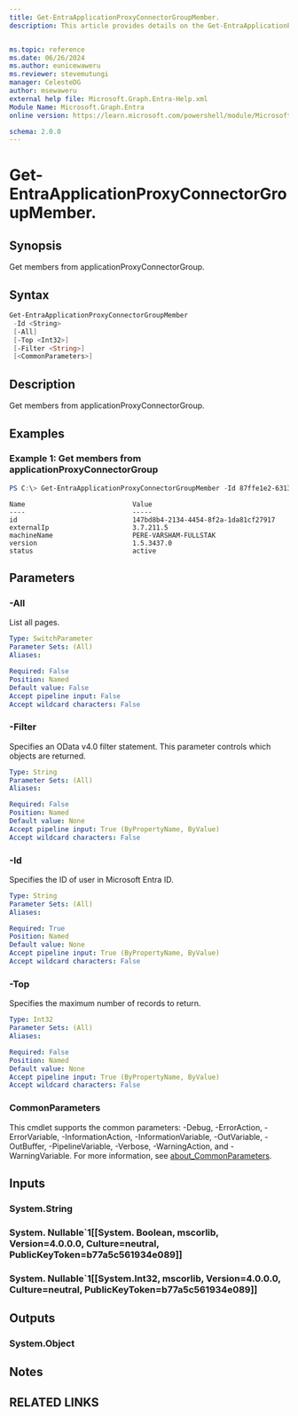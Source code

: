 ```yaml
---
title: Get-EntraApplicationProxyConnectorGroupMember.
description: This article provides details on the Get-EntraApplicationProxyConnectorGroupMember. Command.


ms.topic: reference
ms.date: 06/26/2024
ms.author: eunicewaweru
ms.reviewer: stevemutungi
manager: CelesteDG
author: msewaweru
external help file: Microsoft.Graph.Entra-Help.xml
Module Name: Microsoft.Graph.Entra
online version: https://learn.microsoft.com/powershell/module/Microsoft.Graph.Entra/Get-EntraApplicationProxyConnectorGroupMember

schema: 2.0.0
---
```


# Get-EntraApplicationProxyConnectorGroupMember.

## Synopsis
Get members from applicationProxyConnectorGroup.

## Syntax

```powershell
Get-EntraApplicationProxyConnectorGroupMember
 -Id <String> 
 [-All] 
 [-Top <Int32>] 
 [-Filter <String>]
 [<CommonParameters>]
```

## Description
Get members from applicationProxyConnectorGroup.

## Examples

### Example 1: Get members from applicationProxyConnectorGroup 
```powershell
PS C:\> Get-EntraApplicationProxyConnectorGroupMember -Id 87ffe1e2-6313-4a22-93eb-da1eb8a2bf8d
```
```output
Name                           Value
----                           -----
id                             147bd8b4-2134-4454-8f2a-1da81cf27917
externalIp                     3.7.211.5
machineName                    PERE-VARSHAM-FULLSTAK
version                        1.5.3437.0
status                         active
```

## Parameters

### -All
List all pages.

```yaml
Type: SwitchParameter
Parameter Sets: (All)
Aliases:

Required: False
Position: Named
Default value: False
Accept pipeline input: False
Accept wildcard characters: False
```

### -Filter
Specifies an OData v4.0 filter statement. This parameter controls which objects are returned.

```yaml
Type: String
Parameter Sets: (All)
Aliases:

Required: False
Position: Named
Default value: None
Accept pipeline input: True (ByPropertyName, ByValue)
Accept wildcard characters: False
```

### -Id
Specifies the ID of user in Microsoft Entra ID.
```yaml
Type: String
Parameter Sets: (All)
Aliases:

Required: True
Position: Named
Default value: None
Accept pipeline input: True (ByPropertyName, ByValue)
Accept wildcard characters: False
```

### -Top
Specifies the maximum number of records to return.

```yaml
Type: Int32
Parameter Sets: (All)
Aliases:

Required: False
Position: Named
Default value: None
Accept pipeline input: True (ByPropertyName, ByValue)
Accept wildcard characters: False
```

### CommonParameters
This cmdlet supports the common parameters: -Debug, -ErrorAction, -ErrorVariable, -InformationAction, -InformationVariable, -OutVariable, -OutBuffer, -PipelineVariable, -Verbose, -WarningAction, and -WarningVariable. For more information, see [about_CommonParameters](https://go.microsoft.com/fwlink/?LinkID=113216).

## Inputs

### System.String

### System. Nullable`1[[System. Boolean, mscorlib, Version=4.0.0.0, Culture=neutral, PublicKeyToken=b77a5c561934e089]]

### System. Nullable`1[[System.Int32, mscorlib, Version=4.0.0.0, Culture=neutral, PublicKeyToken=b77a5c561934e089]]

## Outputs

### System.Object
## Notes

## RELATED LINKS